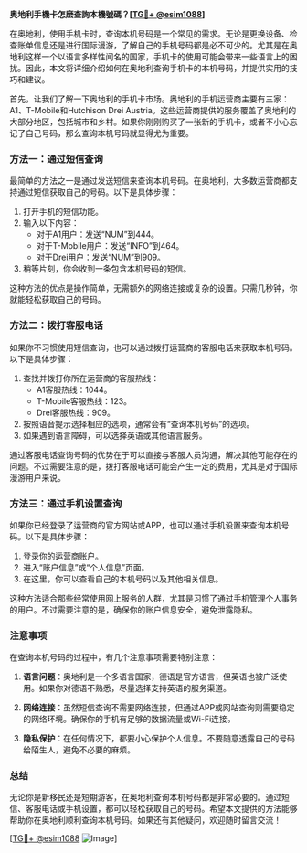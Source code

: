 **奥地利手機卡怎麽查詢本機號碼？[[TG💪+ @esim1088](https://t.me/s/esim1088)]**

在奥地利，使用手机卡时，查询本机号码是一个常见的需求。无论是更换设备、检查账单信息还是进行国际漫游，了解自己的手机号码都是必不可少的。尤其是在奥地利这样一个以语言多样性闻名的国家，手机卡的使用可能会带来一些语言上的困扰。因此，本文将详细介绍如何在奥地利查询手机卡的本机号码，并提供实用的技巧和建议。

首先，让我们了解一下奥地利的手机卡市场。奥地利的手机运营商主要有三家：A1、T-Mobile和Hutchison Drei Austria。这些运营商提供的服务覆盖了奥地利的大部分地区，包括城市和乡村。如果你刚刚购买了一张新的手机卡，或者不小心忘记了自己号码，那么查询本机号码就显得尤为重要。

### 方法一：通过短信查询

最简单的方法之一是通过发送短信来查询本机号码。在奥地利，大多数运营商都支持通过短信获取自己的号码。以下是具体步骤：

1. 打开手机的短信功能。
2. 输入以下内容：
   - 对于A1用户：发送“NUM”到444。
   - 对于T-Mobile用户：发送“INFO”到464。
   - 对于Drei用户：发送“NUM”到909。
3. 稍等片刻，你会收到一条包含本机号码的短信。

这种方法的优点是操作简单，无需额外的网络连接或复杂的设置。只需几秒钟，你就能轻松获取自己的号码。

### 方法二：拨打客服电话

如果你不习惯使用短信查询，也可以通过拨打运营商的客服电话来获取本机号码。以下是具体步骤：

1. 查找并拨打你所在运营商的客服热线：
   - A1客服热线：1044。
   - T-Mobile客服热线：123。
   - Drei客服热线：909。
2. 按照语音提示选择相应的选项，通常会有“查询本机号码”的选项。
3. 如果遇到语言障碍，可以选择英语或其他语言服务。

通过客服电话查询号码的优势在于可以直接与客服人员沟通，解决其他可能存在的问题。不过需要注意的是，拨打客服电话可能会产生一定的费用，尤其是对于国际漫游用户来说。

### 方法三：通过手机设置查询

如果你已经登录了运营商的官方网站或APP，也可以通过手机设置来查询本机号码。以下是具体步骤：

1. 登录你的运营商账户。
2. 进入“账户信息”或“个人信息”页面。
3. 在这里，你可以查看自己的本机号码以及其他相关信息。

这种方法适合那些经常使用网上服务的人群，尤其是习惯了通过手机管理个人事务的用户。不过需要注意的是，确保你的账户信息安全，避免泄露隐私。

### 注意事项

在查询本机号码的过程中，有几个注意事项需要特别注意：

1. **语言问题**：奥地利是一个多语言国家，德语是官方语言，但英语也被广泛使用。如果你对德语不熟悉，尽量选择支持英语的服务渠道。
   
2. **网络连接**：虽然短信查询不需要网络连接，但通过APP或网站查询则需要稳定的网络环境。确保你的手机有足够的数据流量或Wi-Fi连接。

3. **隐私保护**：在任何情况下，都要小心保护个人信息。不要随意透露自己的号码给陌生人，避免不必要的麻烦。

### 总结

无论你是新移民还是短期游客，在奥地利查询本机号码都是非常必要的。通过短信、客服电话或手机设置，都可以轻松获取自己的号码。希望本文提供的方法能够帮助你在奥地利顺利查询本机号码。如果还有其他疑问，欢迎随时留言交流！

[[TG💪+ @esim1088](https://t.me/s/esim1088) ![Image](https://i.postimg.cc/4NQfJmqS/Snipaste-2025-05-13-00-14-12.png)]
